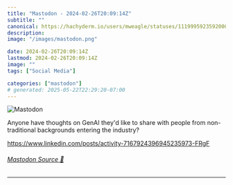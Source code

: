 ```yaml
---
title: "Mastodon - 2024-02-26T20:09:14Z"
subtitle: ""
canonical: https://hachyderm.io/users/mweagle/statuses/111999592359200038
description:
image: "/images/mastodon.png"

date: 2024-02-26T20:09:14Z
lastmod: 2024-02-26T20:09:14Z
image: ""
tags: ["Social Media"]

categories: ["mastodon"]
# generated: 2025-05-22T22:29:20-07:00
---
```

![Mastodon](/images/mastodon.png)

<p>Anyone have thoughts on GenAI they&#39;d like to share with people from non-traditional backgrounds entering the industry? </p><p><a href="https://www.linkedin.com/posts/activity-7167924396945235973-FRgF" target="_blank" rel="nofollow noopener noreferrer" translate="no"><span class="invisible">https://www.</span><span class="ellipsis">linkedin.com/posts/activity-71</span><span class="invisible">67924396945235973-FRgF</span></a></p>


###### [Mastodon Source 🐘](https://hachyderm.io/@mweagle/111999592359200038)

___

